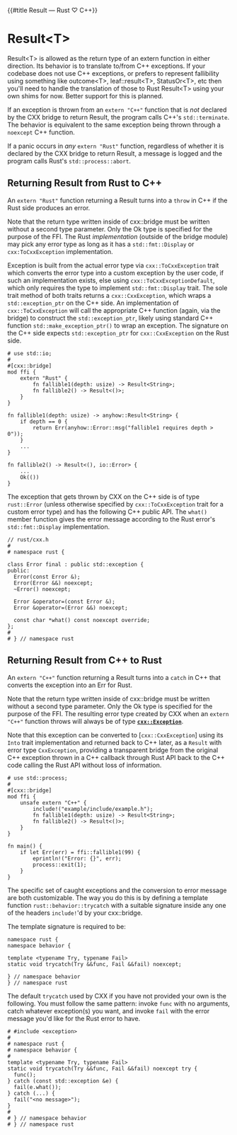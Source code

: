 {{#title Result<T> — Rust ♡ C++}}
# Result\<T\>

Result\<T\> is allowed as the return type of an extern function in either
direction. Its behavior is to translate to/from C++ exceptions. If your codebase
does not use C++ exceptions, or prefers to represent fallibility using something
like outcome\<T\>, leaf::result\<T\>, StatusOr\<T\>, etc then you'll need to
handle the translation of those to Rust Result\<T\> using your own shims for
now. Better support for this is planned.

If an exception is thrown from an `extern "C++"` function that is *not* declared
by the CXX bridge to return Result, the program calls C++'s `std::terminate`.
The behavior is equivalent to the same exception being thrown through a
`noexcept` C++ function.

If a panic occurs in *any* `extern "Rust"` function, regardless of whether it is
declared by the CXX bridge to return Result, a message is logged and the program
calls Rust's `std::process::abort`.

## Returning Result from Rust to C++

An `extern "Rust"` function returning a Result turns into a `throw` in C++ if
the Rust side produces an error.

Note that the return type written inside of cxx::bridge must be written without
a second type parameter. Only the Ok type is specified for the purpose of the
FFI. The Rust *implementation* (outside of the bridge module) may pick any error
type as long as it has a `std::fmt::Display` or `cxx:ToCxxException`
implementation.

Exception is built from the actual error type via `cxx::ToCxxException` trait
which converts the error type into a custom exception by the user code, if such
an implementation exists, else using `cxx::ToCxxExceptionDefault`, which only
requires the type to implement `std::fmt::Display` trait. The sole trait method
of both traits returns a `cxx::CxxException`, which wraps a `std::exception_ptr`
on the C++ side. An implementation of `cxx::ToCxxException` will call the
appropriate C++ function (again, via the bridge) to construct the
`std::exception_ptr`, likely using standard C++ function
`std::make_exception_ptr()` to wrap an exception. The signature on the C++ side
expects `std::exception_ptr` for `cxx::CxxException` on the Rust side.

```rust,noplayground
# use std::io;
#
#[cxx::bridge]
mod ffi {
    extern "Rust" {
        fn fallible1(depth: usize) -> Result<String>;
        fn fallible2() -> Result<()>;
    }
}

fn fallible1(depth: usize) -> anyhow::Result<String> {
    if depth == 0 {
        return Err(anyhow::Error::msg("fallible1 requires depth > 0"));
    }
    ...
}

fn fallible2() -> Result<(), io::Error> {
    ...
    Ok(())
}
```

The exception that gets thrown by CXX on the C++ side is of type `rust::Error`
(unless otherwise specified by `cxx::ToCxxException` trait for a custom error
type) and has the following C++ public API. The `what()` member function gives
the error message according to the Rust error's `std::fmt::Display` implementation.

```cpp,hidelines
// rust/cxx.h
#
# namespace rust {

class Error final : public std::exception {
public:
  Error(const Error &);
  Error(Error &&) noexcept;
  ~Error() noexcept;

  Error &operator=(const Error &);
  Error &operator=(Error &&) noexcept;

  const char *what() const noexcept override;
};
#
# } // namespace rust
```

## Returning Result from C++ to Rust

An `extern "C++"` function returning a Result turns into a `catch` in C++ that
converts the exception into an Err for Rust.

Note that the return type written inside of cxx::bridge must be written without
a second type parameter. Only the Ok type is specified for the purpose of the
FFI. The resulting error type created by CXX when an `extern "C++"` function
throws will always be of type **[`cxx::Exception`]**.

Note that this exception can be converted to [`cxx::CxxException`] using its
`Into` trait implementation and returned back to C++ later, as a `Result` with
error type `CxxException`, providing a transparent bridge from the original C++
exception thrown in a C++ callback through Rust API back to the C++ code calling
the Rust API without loss of information.

[`cxx::Exception`]: https://docs.rs/cxx/*/cxx/struct.Exception.html

```rust,noplayground
# use std::process;
#
#[cxx::bridge]
mod ffi {
    unsafe extern "C++" {
        include!("example/include/example.h");
        fn fallible1(depth: usize) -> Result<String>;
        fn fallible2() -> Result<()>;
    }
}

fn main() {
    if let Err(err) = ffi::fallible1(99) {
        eprintln!("Error: {}", err);
        process::exit(1);
    }
}
```

The specific set of caught exceptions and the conversion to error message are
both customizable. The way you do this is by defining a template function
`rust::behavior::trycatch` with a suitable signature inside any one of the
headers `include!`'d by your cxx::bridge.

The template signature is required to be:

```cpp,hidelines
namespace rust {
namespace behavior {

template <typename Try, typename Fail>
static void trycatch(Try &&func, Fail &&fail) noexcept;

} // namespace behavior
} // namespace rust
```

The default `trycatch` used by CXX if you have not provided your own is the
following. You must follow the same pattern: invoke `func` with no arguments,
catch whatever exception(s) you want, and invoke `fail` with the error message
you'd like for the Rust error to have.

```cpp,hidelines
# #include <exception>
#
# namespace rust {
# namespace behavior {
#
template <typename Try, typename Fail>
static void trycatch(Try &&func, Fail &&fail) noexcept try {
  func();
} catch (const std::exception &e) {
  fail(e.what());
} catch (...) {
  fail("<no message>");
}
#
# } // namespace behavior
# } // namespace rust
```
